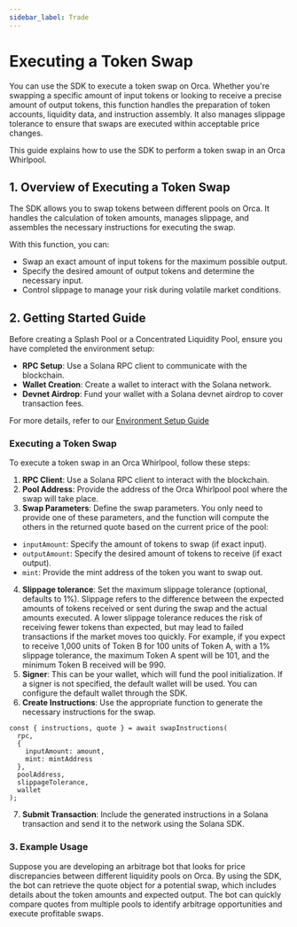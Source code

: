 ```yaml
---
sidebar_label: Trade
---
```


# Executing a Token Swap

You can use the SDK to execute a token swap on Orca. Whether you're swapping a specific amount of input tokens or looking to receive a precise amount of output tokens, this function handles the preparation of token accounts, liquidity data, and instruction assembly. It also manages slippage tolerance to ensure that swaps are executed within acceptable price changes.

This guide explains how to use the SDK to perform a token swap in an Orca Whirlpool.

## 1. Overview of Executing a Token Swap

The SDK allows you to swap tokens between different pools on Orca. It handles the calculation of token amounts, manages slippage, and assembles the necessary instructions for executing the swap.

With this function, you can:
- Swap an exact amount of input tokens for the maximum possible output.
- Specify the desired amount of output tokens and determine the necessary input.
- Control slippage to manage your risk during volatile market conditions.

## 2. Getting Started Guide

Before creating a Splash Pool or a Concentrated Liquidity Pool, ensure you have completed the environment setup:
- **RPC Setup**: Use a Solana RPC client to communicate with the blockchain.
- **Wallet Creation**: Create a wallet to interact with the Solana network.
- **Devnet Airdrop**: Fund your wallet with a Solana devnet airdrop to cover transaction fees.

For more details, refer to our [Environment Setup Guide](./02-Environment%20Setup.md)

### Executing a Token Swap
To execute a token swap in an Orca Whirlpool, follow these steps:

1. **RPC Client**: Use a Solana RPC client to interact with the blockchain.
2. **Pool Address**: Provide the address of the Orca Whirlpool pool where the swap will take place.
3. **Swap Parameters**: Define the swap parameters. You only need to provide one of these parameters, and the function will compute the others in the returned quote based on the current price of the pool:
  - `inputAmount`: Specify the amount of tokens to swap (if exact input).
  - `outputAmount`: Specify the desired amount of tokens to receive (if exact output).
  - `mint`: Provide the mint address of the token you want to swap out.
4. **Slippage tolerance**: Set the maximum slippage tolerance (optional, defaults to 1%). Slippage refers to the difference between the expected amounts of tokens received or sent during the swap and the actual amounts executed. A lower slippage tolerance reduces the risk of receiving fewer tokens than expected, but may lead to failed transactions if the market moves too quickly. For example, if you expect to receive 1,000 units of Token B for 100 units of Token A, with a 1% slippage tolerance, the maximum Token A spent will be 101, and the minimum Token B received will be 990.
5. **Signer**: This can be your wallet, which will fund the pool initialization. If a signer is not specified, the default wallet will be used. You can configure the default wallet through the SDK.
6. **Create Instructions**: Use the appropriate function to generate the necessary instructions for the swap.
  ```tsx
  const { instructions, quote } = await swapInstructions(
    rpc, 
    { 
      inputAmount: amount, 
      mint: mintAddress
    }, 
    poolAddress, 
    slippageTolerance,
    wallet
  );
  ```
7. **Submit Transaction**: Include the generated instructions in a Solana transaction and send it to the network using the Solana SDK.

### 3. Example Usage

Suppose you are developing an arbitrage bot that looks for price discrepancies between different liquidity pools on Orca. By using the SDK, the bot can retrieve the quote object for a potential swap, which includes details about the token amounts and expected output. The bot can quickly compare quotes from multiple pools to identify arbitrage opportunities and execute profitable swaps.
